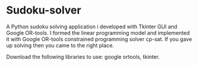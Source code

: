 # Sudoku-solver
A Python sudoku solving application i developed 
with Tkinter GUI and Google OR-tools.
I formed the linear programming model and implemented it with
Google OR-tools constrained programming solver cp-sat.
If you gave up solving then you came to the right place.

Download the following libraries to use: google ortools, tkinter.
